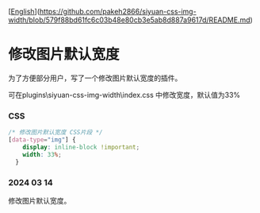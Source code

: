 [[English]((https://github.com/pakeh2866/siyuan-css-img-width/blob/main/README.md))](https://github.com/pakeh2866/siyuan-css-img-width/blob/579f88bd61fc6c03b48e80cb3e5ab8d887a9617d/README.md)

# 修改图片默认宽度
为了方便部分用户，写了一个修改图片默认宽度的插件。

可在plugins\siyuan-css-img-width\index.css 中修改宽度，默认值为33%

### CSS

```css
/* 修改图片默认宽度 CSS片段 */
[data-type="img"] {
    display: inline-block !important;
    width: 33%;
  }
```

### 2024 03 14

修改图片默认宽度。

